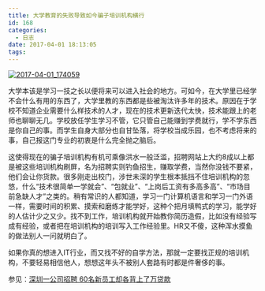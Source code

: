 ```yaml
---
title: 大学教育的失败导致如今骗子培训机构横行
id: 168
categories:
  - 日志
date: 2017-04-01 18:13:05
tags:
---
```


[![2017-04-01_174059](http://www.mddup.com/wp-content/uploads/2017/04/2017-04-01_174059.png)](http://www.mddup.com/wp-content/uploads/2017/04/2017-04-01_174059.png)

大学本该是学习一技之长以便将来可以进入社会的地方。可如今，在大学里已经学不会什么有用的东西了，大学里教的东西都是些被淘汰许多年的技术。原因在于学校不知道企业需要什么样技术的人才，现在的技术更新迭代太快，技术能跟上的老师也聊聊无几。学校放任学生学习不管，它只管自己能赚到学费就行，学不学东西是你自己的事。而学生自身大部分也自甘坠落，将学校当成乐园，也不考虑将来的事，自己报这门专业的初衷是什么完全抛之脑后。

这使得现在的骗子培训机构有机可乘像洪水一般泛滥，招聘网站上大约8成以上都是被这些培训机构刷屏，名为招聘实则钓鱼招生，赚取学费，当然你没钱不要紧，他们会让你货款。很多刚走出校门，涉世未深的学生根本抵挡不住培训机构的忽悠，什么“技术很简单一学就会”、“包就业”、“上岗后工资有多高多高”、“市场目前急缺人才”之类的。稍有常识的人都知道，学习一门计算机语言和学习一门外语一样，需要时间的积累、摸索和磨练才能学好，这种个把月填鸭式的学习，能学好的人估计少之又少。找不到工作，培训机构就开始教你简历造假，比如没有经验写成有经验，或者把在培训机构的培训写入工作经验里。HR又不傻，这种浑水摸鱼的做法别人一问就明白了。

如果你真的想进入IT行业，而又找不好的自学方法，那就一定要找正规的培训机构，不要轻易相信他人，想想这年头不被别人套路有时都是件奢侈的事。

参见：[深圳一公司招聘 60名新员工却各背上了万贷款](http://gd.qq.com/a/20161112/003291.htm)

&nbsp;

&nbsp;
